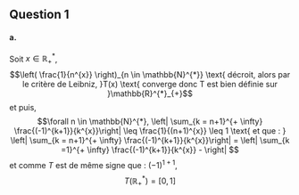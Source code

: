## Question 1
#### a.
Soit $x \in \mathbb{R}_{+}^{*}$, 
$$\left( \frac{1}{n^{x}} \right)_{n \in \mathbb{N}^{*}} \text{ décroit, alors par le critère de Leibniz, }T(x) \text{ converge donc T est bien définie sur }\mathbb{R}^{*}_{+}$$
et puis, 
$$\forall n \in \mathbb{N}^{*}, \left| \sum_{k = n+1}^{+ \infty} \frac{(-1)^{k+1}}{k^{x}}\right| \leq \frac{1}{(n+1)^{x}} \leq  1 \text{ et que : }  \left| \sum_{k = n+1}^{+ \infty} \frac{(-1)^{k+1}}{k^{x}}\right| =  \left| \sum_{k =1}^{+ \infty} \frac{(-1)^{k+1}}{k^{x}} - \right| $$
et comme $T$ est de même signe que : $(-1)^{1+1}$,
$$T(\mathbb{R}_{+}^{*}) = [0, 1]$$



